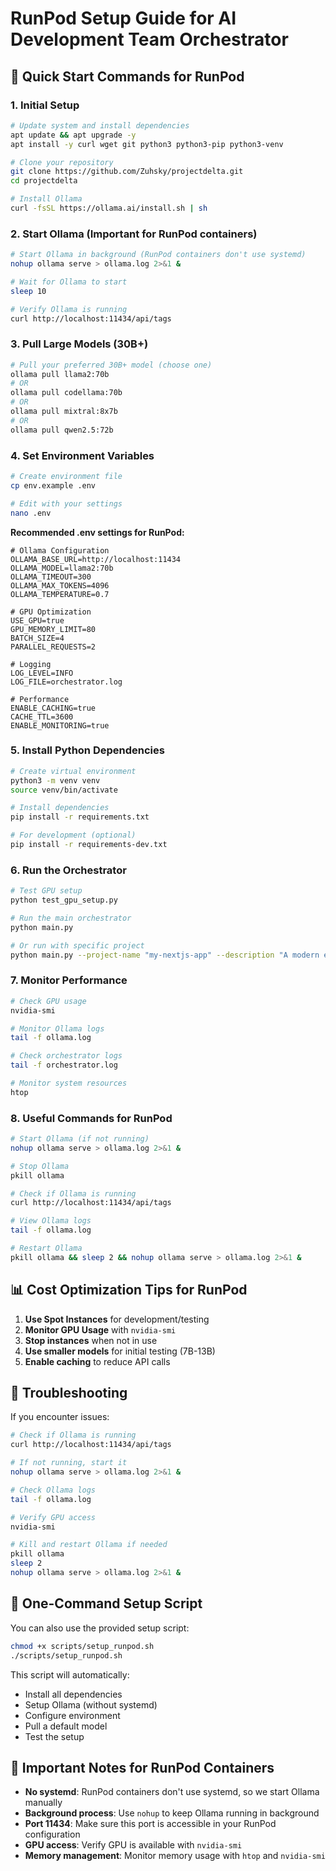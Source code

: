 # RunPod Setup Guide for AI Development Team Orchestrator

## 🚀 Quick Start Commands for RunPod

### 1. **Initial Setup**
```bash
# Update system and install dependencies
apt update && apt upgrade -y
apt install -y curl wget git python3 python3-pip python3-venv

# Clone your repository
git clone https://github.com/Zuhsky/projectdelta.git
cd projectdelta

# Install Ollama
curl -fsSL https://ollama.ai/install.sh | sh
```

### 2. **Start Ollama (Important for RunPod containers)**
```bash
# Start Ollama in background (RunPod containers don't use systemd)
nohup ollama serve > ollama.log 2>&1 &

# Wait for Ollama to start
sleep 10

# Verify Ollama is running
curl http://localhost:11434/api/tags
```

### 3. **Pull Large Models (30B+)**
```bash
# Pull your preferred 30B+ model (choose one)
ollama pull llama2:70b
# OR
ollama pull codellama:70b
# OR
ollama pull mixtral:8x7b
# OR
ollama pull qwen2.5:72b
```

### 4. **Set Environment Variables**
```bash
# Create environment file
cp env.example .env

# Edit with your settings
nano .env
```

**Recommended .env settings for RunPod:**
```env
# Ollama Configuration
OLLAMA_BASE_URL=http://localhost:11434
OLLAMA_MODEL=llama2:70b
OLLAMA_TIMEOUT=300
OLLAMA_MAX_TOKENS=4096
OLLAMA_TEMPERATURE=0.7

# GPU Optimization
USE_GPU=true
GPU_MEMORY_LIMIT=80
BATCH_SIZE=4
PARALLEL_REQUESTS=2

# Logging
LOG_LEVEL=INFO
LOG_FILE=orchestrator.log

# Performance
ENABLE_CACHING=true
CACHE_TTL=3600
ENABLE_MONITORING=true
```

### 5. **Install Python Dependencies**
```bash
# Create virtual environment
python3 -m venv venv
source venv/bin/activate

# Install dependencies
pip install -r requirements.txt

# For development (optional)
pip install -r requirements-dev.txt
```

### 6. **Run the Orchestrator**
```bash
# Test GPU setup
python test_gpu_setup.py

# Run the main orchestrator
python main.py

# Or run with specific project
python main.py --project-name "my-nextjs-app" --description "A modern e-commerce platform"
```

### 7. **Monitor Performance**
```bash
# Check GPU usage
nvidia-smi

# Monitor Ollama logs
tail -f ollama.log

# Check orchestrator logs
tail -f orchestrator.log

# Monitor system resources
htop
```

### 8. **Useful Commands for RunPod**
```bash
# Start Ollama (if not running)
nohup ollama serve > ollama.log 2>&1 &

# Stop Ollama
pkill ollama

# Check if Ollama is running
curl http://localhost:11434/api/tags

# View Ollama logs
tail -f ollama.log

# Restart Ollama
pkill ollama && sleep 2 && nohup ollama serve > ollama.log 2>&1 &
```

## 📊 **Cost Optimization Tips for RunPod**

1. **Use Spot Instances** for development/testing
2. **Monitor GPU Usage** with `nvidia-smi`
3. **Stop instances** when not in use
4. **Use smaller models** for initial testing (7B-13B)
5. **Enable caching** to reduce API calls

## 🔧 **Troubleshooting**

If you encounter issues:
```bash
# Check if Ollama is running
curl http://localhost:11434/api/tags

# If not running, start it
nohup ollama serve > ollama.log 2>&1 &

# Check Ollama logs
tail -f ollama.log

# Verify GPU access
nvidia-smi

# Kill and restart Ollama if needed
pkill ollama
sleep 2
nohup ollama serve > ollama.log 2>&1 &
```

## 🎯 **One-Command Setup Script**

You can also use the provided setup script:
```bash
chmod +x scripts/setup_runpod.sh
./scripts/setup_runpod.sh
```

This script will automatically:
- Install all dependencies
- Setup Ollama (without systemd)
- Configure environment
- Pull a default model
- Test the setup

## 🚨 **Important Notes for RunPod Containers**

- **No systemd**: RunPod containers don't use systemd, so we start Ollama manually
- **Background process**: Use `nohup` to keep Ollama running in background
- **Port 11434**: Make sure this port is accessible in your RunPod configuration
- **GPU access**: Verify GPU is available with `nvidia-smi`
- **Memory management**: Monitor memory usage with `htop` and `nvidia-smi`
